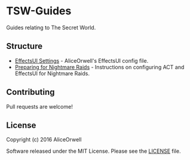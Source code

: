 TSW-Guides
===========
Guides relating to The Secret World. 

Structure
------------
- [EffectsUI Settings](EffectsUI%20Settings.txt) - AliceOrwell's EffectsUI config file.
- [Preparing for Nightmare Raids](Preparing%20for%20Nightmare%20Raids.md) - Instructions on configuring ACT and EffectsUI for Nightmare Raids.

Contributing
------------
Pull requests are welcome!

License
-------
Copyright (c) 2016 AliceOrwell

Software released under the MIT License. Please see the [LICENSE](LICENSE) file.

